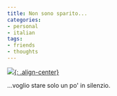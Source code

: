 ```yaml
---
title: Non sono sparito...
categories:
- personal
- italian
tags:
- friends
- thoughts
---
```

[![]({{site.url}}/assets/images/luciano.jpg){: .align-center}]({{site.url}}/assets/images/luciano.jpg)

...voglio stare solo un po' in silenzio.

